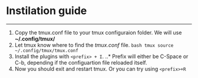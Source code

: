 # Instilation guide
---
1. Copy the tmux.conf file to your tmux configuraion folder. We will use __~/.config/tmux/__
2. Let tmux know where to find the _tmux.conf_ file. ```bash tmux source ~/.config/tmux/tmux.conf```
3. Install the plugins with `<prefix> + I`. 
..* Prefix will either be C-Space or C-b, depending if the configuartion file reloaded itself.
4. Now you should exit and restart tmux. Or you can try using `<prefix>+R` 
